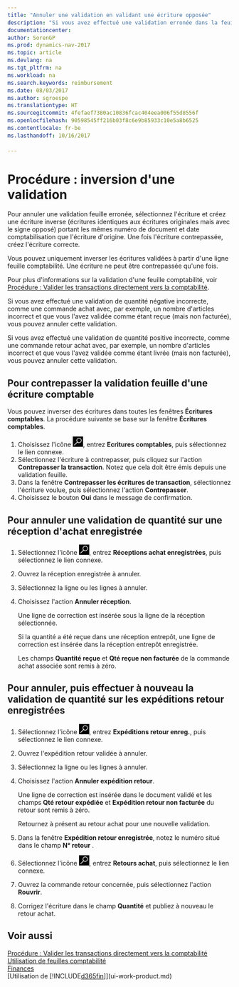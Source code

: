 ```yaml
---
title: "Annuler une validation en validant une écriture opposée"
description: "Si vous avez effectué une validation erronée dans la feuille comptabilité, vous pouvez utiliser la fonction de contrepassation de transaction pour annuler la validation avec une piste d'audit correcte."
documentationcenter: 
author: SorenGP
ms.prod: dynamics-nav-2017
ms.topic: article
ms.devlang: na
ms.tgt_pltfrm: na
ms.workload: na
ms.search.keywords: reimbursement
ms.date: 08/03/2017
ms.author: sgroespe
ms.translationtype: HT
ms.sourcegitcommit: 4fefaef7380ac10836fcac404eea006f55d8556f
ms.openlocfilehash: 90598545ff216b03f8c6e9b85933c10e5a8b6525
ms.contentlocale: fr-be
ms.lasthandoff: 10/16/2017

---
```

# <a name="how-to-reverse-postings"></a>Procédure : inversion d'une validation
Pour annuler une validation feuille erronée, sélectionnez l'écriture et créez une écriture inverse (écritures identiques aux écritures originales mais avec le signe opposé) portant les mêmes numéro de document et date comptabilisation que l'écriture d'origine. Une fois l'écriture contrepassée, créez l'écriture correcte.

Vous pouvez uniquement inverser les écritures validées à partir d'une ligne feuille comptabilité. Une écriture ne peut être contrepassée qu'une fois.

Pour plus d'informations sur la validation d'une feuille comptabilité, voir [Procédure : Valider les transactions directement vers la comptabilité](finance-how-post-transactions-directly.md).

Si vous avez effectué une validation de quantité négative incorrecte, comme une commande achat avec, par exemple, un nombre d'articles incorrect et que vous l'avez validée comme étant reçue (mais non facturée), vous pouvez annuler cette validation.

Si vous avez effectué une validation de quantité positive incorrecte, comme une commande retour achat avec, par exemple, un nombre d'articles incorrect et que vous l'avez validée comme étant livrée (mais non facturée), vous pouvez annuler cette validation.   

## <a name="to-reverse-the-journal-posting-of-a-general-ledger-entry"></a>Pour contrepasser la validation feuille d'une écriture comptable
Vous pouvez inverser des écritures dans toutes les fenêtres **Écritures comptables**. La procédure suivante se base sur la fenêtre **Écritures comptables**.
1. Choisissez l'icône ![Page ou état pour la recherche](media/ui-search/search_small.png "icône Page ou état pour la recherche"), entrez **Ecritures comptables**, puis sélectionnez le lien connexe.
2. Sélectionnez l'écriture à contrepasser, puis cliquez sur l'action **Contrepasser la transaction**. Notez que cela doit être émis depuis une validation feuille.
3. Dans la fenêtre **Contrepasser les écritures de transaction**, sélectionnez l'écriture voulue, puis sélectionnez l'action **Contrepasser**.
4. Choisissez le bouton **Oui** dans le message de confirmation.

## <a name="to-undo-a-quantity-posting-on-a-posted-purchase-receipt"></a>Pour annuler une validation de quantité sur une réception d'achat enregistrée  

1.  Sélectionnez l'icône ![Page ou état pour la recherche](media/ui-search/search_small.png "icône Page ou état pour la recherche"), entrez **Réceptions achat enregistrées**, puis sélectionnez le lien connexe.  
2.  Ouvrez la réception enregistrée à annuler.  
3.  Sélectionnez la ligne ou les lignes à annuler.  
4.  Choisissez l'action **Annuler réception**.

    Une ligne de correction est insérée sous la ligne de la réception sélectionnée.  

    Si la quantité a été reçue dans une réception entrepôt, une ligne de correction est insérée dans la réception entrepôt enregistrée.  

    Les champs **Quantité reçue** et **Qté reçue non facturée** de la commande achat associée sont remis à zéro.

## <a name="to-undo-and-then-redo-a-quantity-posting-on-a-posted-return-shipment"></a>Pour annuler, puis effectuer à nouveau la validation de quantité sur les expéditions retour enregistrées

1.  Sélectionnez l'icône ![Page ou état pour la recherche](media/ui-search/search_small.png "icône Page ou état pour la recherche"), entrez **Expéditions retour enreg.**, puis sélectionnez le lien connexe.  
2.  Ouvrez l'expédition retour validée à annuler.
3. Sélectionnez la ligne ou les lignes à annuler.  

4.  Choisissez l'action **Annuler expédition retour**.  

    Une ligne de correction est insérée dans le document validé et les champs **Qté retour expédiée** et **Expédition retour non facturée** du retour sont remis à zéro.  

    Retournez à présent au retour achat pour une nouvelle validation.  

5.  Dans la fenêtre **Expédition retour enregistrée**, notez le numéro situé dans le champ **N° retour** .  
6.  Sélectionnez l'icône ![Page ou état pour la recherche](media/ui-search/search_small.png "icône Page ou état pour la recherche"), entrez **Retours achat**, puis sélectionnez le lien connexe.  
7.  Ouvrez la commande retour concernée, puis sélectionnez l'action **Rouvrir**.  
8.  Corrigez l'écriture dans le champ **Quantité** et publiez à nouveau le retour achat.  

## <a name="see-also"></a>Voir aussi
[Procédure : Valider les transactions directement vers la comptabilité](finance-how-post-transactions-directly.md)  
[Utilisation de feuilles comptabilité](ui-work-general-journals.md)  
[Finances](finance.md)  
[Utilisation de [!INCLUDE[d365fin](includes/d365fin_md.md)]](ui-work-product.md)  


